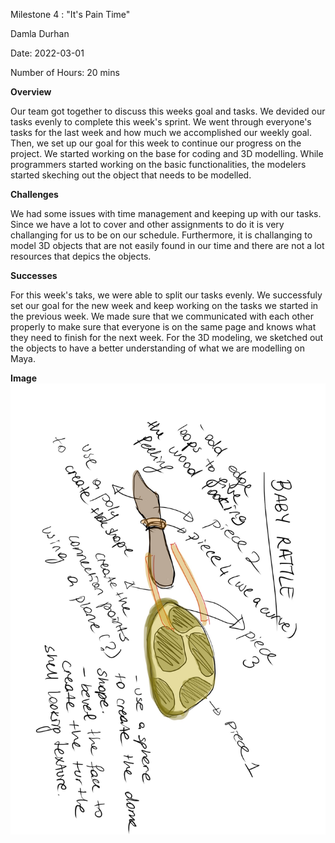 Milestone 4 : "It's Pain Time" 

Damla Durhan

Date: 2022-03-01

Number of Hours: 20 mins

**Overview**

Our team got together to discuss this weeks goal and tasks. We devided our tasks evenly to complete this week's sprint. We went through everyone's tasks for the last week and how much we accomplished our weekly goal. Then, we set up our goal for this week to continue our progress on the project. We started working on the base for coding and 3D modelling. While programmers started working on the basic functionalities, the modelers started skeching out the object that needs to be modelled.

**Challenges**

We had some issues with time management and keeping up with our tasks. Since we have a lot to cover and other assignments to do it is very challanging for us to be on our schedule. Furthermore, it is challanging to model 3D objects that are not easily found in our time and there are not a lot resources that depics the objects. 

**Successes**

For this week's taks, we were able to split our tasks evenly. We successfuly set our goal for the new week and keep working on the tasks we started in the previous week. We made sure that we communicated with each other properly to make sure that everyone is on the same page and knows what they need to finish for the next week. For the 3D modeling, we sketched out the objects to have a better understanding of what we are modelling on Maya. 


**Image**
![](https://github.com/BIT-IMD-Learning-with-AS/imd3901-term-project-nard/blob/main/documentation/blogposts/babyRattleSketch.JPG?raw=true)
